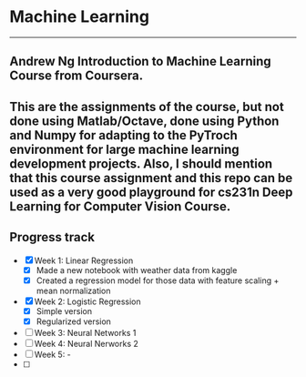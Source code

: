 # Machine Learning
---
Andrew Ng Introduction to Machine Learning Course from Coursera.
---
This are the assignments of the course, but not done using Matlab/Octave, done using Python and Numpy for adapting to the PyTroch environment for large machine learning development projects. Also, I should mention that this course assignment and this repo can be used as a very good playground for cs231n Deep Learning for Computer Vision Course.
---
## Progress track

- [x] Week 1: Linear Regression
    - [x] Made a new notebook with weather data from kaggle
    - [x] Created a regression model for those data with feature scaling + mean normalization
- [x] Week 2: Logistic Regression
    - [x] Simple version
    - [x] Regularized version
- [ ] Week 3: Neural Networks 1
- [ ] Week 4: Neural Nerworks 2
- [ ] Week 5: -
- [ ] 
